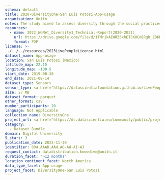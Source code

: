 ```yaml
---
schema: default
title: 2020-DiversityOne-San Luis Potosí-App-usage
organization: Unitn
notes: The study aimed to assess diversity through the social practices and daily behaviors of university students from eight different countries. The research was carried out in two phases. Initially, a large sample of students from Denmark, Italy, Mongolia, Paraguay, the United Kingdom, China, Mexico, and India, completed a survey on their social practices, as well as their socio-demographic, cultural, and psychological elements. In the second phase, a sub-sample of the respondents engaged in a four-week data collection by using an innovative smartphone application called iLog. This app collected data from thirty-four smartphone sensors around the clock, allowing for an in-depth investigation into the diversity and daily routines of university students across countries, both synchronically and diachronically.
resources:
  - name: 2022_WeNet_Diversity1_Technical-Report(2020-2021)
    url: https://drive.google.com/file/d/1TMrjkAEWRZ5xhETJKOCnERgh_Z06PO2E/view?usp=drive_link
    format: PDF
license: >-
 ./../../resources/2023LivePeopleLicense.html
dataset_name: App-usage
location: San Luis Potosí (Mexico)
latitude_map: 22.15
longitude_map: -100.9
start_date: 2019-08-30
end_date: 2021-08-14
dataset_type: Sensors
sensor_type: <a href="https://datascientiafoundation.github.io/LivePeople/datasets/2020-DV1-San%20Luis%20Potos%C3%AD%20-Application%20Event/">application</a>, <a href="https://datascientiafoundation.github.io/LivePeople/datasets/2020-DV1-San%20Luis%20Potos%C3%AD%20-Headset%20Plug%20Event/">headsetplug</a>, <a href="https://datascientiafoundation.github.io/LivePeople/datasets/2020-DV1-San%20Luis%20Potos%C3%AD%20-Music%20Event/">music</a>, <a href="https://datascientiafoundation.github.io/LivePeople/datasets/2020-DV1-San%20Luis%20Potos%C3%AD%20-Notification%20Event/">notification</a>
size: 27 MB
dataset_format: parquet
other_format: csv
number_participants: 20
language: Not Applicable
collection_name: DiversityOne
project_url: <a href="https://ds.datascientia.eu/community/public/projects/0dcf26af-cb8f-4f61-b0c5-802a1a1febbd">https://ds.datascientia.eu/community/public/projects/0dcf26af-cb8f-4f61-b0c5-802a1a1febbd</a>
category: 
  - Dataset Bundle
domain: Digital University
5_stars: 3
publication_date: 2023-11-30
identifier: 004.AAAD.AAH.AG-AH-AI-AJ
request_contact: datadistribution.knowdive@unitn.it
duration_facet: ">12 months"
location_continent_facet: North America
data_type_facet: App-usage
project_facet: DiversityOne-San Luis Potosí
---
```

